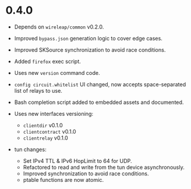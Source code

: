 # 0.4.0

- Depends on `wireleap/common` v0.2.0.
- Improved `bypass.json` generation logic to cover edge cases.
- Improved SKSource synchronization to avoid race conditions.
- Added `firefox` exec script.
- Uses new `version` command code.
- `config circuit.whitelist` UI changed, now accepts space-separated
  list of relays to use.
- Bash completion script added to embedded assets and documented.

- Uses new interfaces versioning:

  - `clientdir` v0.1.0
  - `clientcontract` v0.1.0
  - `clientrelay` v0.1.0

- tun changes:

  - Set IPv4 TTL & IPv6 HopLimit to 64 for UDP.
  - Refactored to read and write from the tun device asynchronously.
  - Improved synchronization to avoid race conditions.
  - ptable functions are now atomic.
